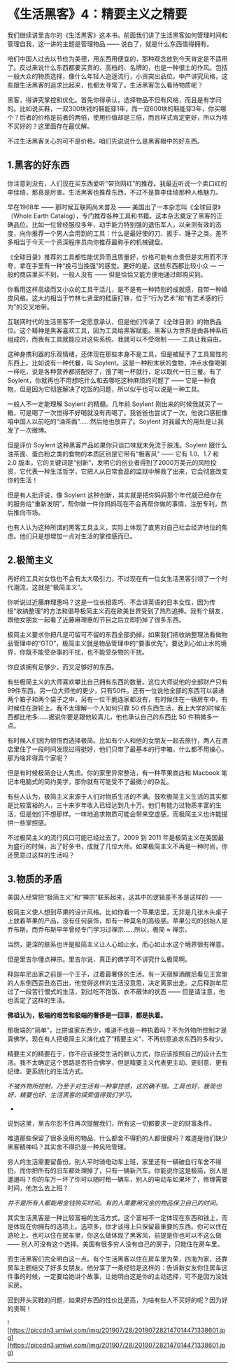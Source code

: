 # 《生活黑客》4：精要主义之精要

我们继续讲里吉尔的《生活黑客》这本书。前面我们讲了生活黑客如何管理时间和管理自我，这一讲的主题是管理物品 —— 说白了，就是什么东西值得拥有。

咱们中国人过去以节俭为美德，用东西用便宜的，那种观念放到今天肯定是不适用了。反过来说什么东西都要买贵的、高档的、名牌的，也是一种很土的作风。包括一般大众的物质选择，像什么年轻人追逐流行，小资突出品位，中产讲究风格，这些跟生活黑客的追求比起来，也都太寻常了。生活黑客怎么看待物质呢？

黑客，得讲究掌控和优化。首先你得承认，选择物品不但有风格，而且是有学问的。比如说买鞋，一双300块钱的鞋能穿1年，而一双600块的鞋能穿3年，你买哪个？后者的价格是前者的两倍，使用价值却是三倍，而且样式肯定更好，所以为啥不买好的？这里面存在最优解。

不过生活黑客关心的可不是价格。咱们先说说什么是黑客眼中的好东西。

## 1.黑客的好东西

你注意到没有，人们现在买东西爱听“带货网红”的推荐。我最近听说一个卖口红的李佳琦，那真是厉害。生活黑客也推荐东西，不过不是靠李佳琦那种人格魅力。

早在1968年 —— 那时候互联网尚未普及 —— 美国出了一本杂志叫《全球目录》（Whole Earth Catalog），专门推荐各种工具和书籍。这本杂志奠定了黑客的正确品位。比如一位曾经服役多年、动手能力特别强的退伍军人，以亲测有效的态度，向你推荐一个男人会用到的工具：什么是最好使的刀、扳手、锤子之类。差不多相当于今天一个资深程序员向你推荐最称手的机械键盘。

《全球目录》推荐的工具都性能优异而且质量好，价格可能有点贵但是实用而不浮夸，拿在手里有一种“挽弓当挽强”的感觉。更好的是，这些东西都比较小众 — 一般的商店里买不到，一般人没有 —— 但是恰恰又能方便地通过邮购买到。

你看用这样高级而又小众的工具干活儿，是不是有一种特别的成就感，自带一种嬉皮风格。这大约相当于竹林七贤里的嵇康打铁，位于“行为艺术”和“有艺术感的行为”的交叉地带。

互联网时代的生活黑客不一定愿意承认，但是他们传承了《全球目录》的物质品位。这个精神是黑客喜欢工具，因为工具给黑客赋能。黑客认为世界是由各种系统组成的，而我有工具就能应对这些系统，我就可以不受限制 —— 工具让我自由。

这种身携利器的乐观情绪，还体现在那些本身不是工具，但是被赋予了工具属性的东西上。比如说有一种代餐，叫 Soylent。这是一种粉末状的食物，冲点水像喝粥一样吃，说是各种营养都搭配好了，饿了喝一杯就行，足以取代一日三餐。有了 Soylent，你就再也不用想吃什么和去哪吃这种麻烦的问题了 —— 它是一种食物，但是因为它彻底解决了吃饭的问题，所以似乎也可以说是一种工具。

一般人不一定能理解 Soylent 的精髓。几年前 Soylent 刚出来的时候我就买了一箱，可是喝了一次觉得不好喝就没有再喝了。我爸爸也尝试了一次，他说口感挺像咱中国人以前吃的“油茶面”……然后他也放弃了。Soylent 对我最大的用处是让我发了一次微博。

但是评价 Soylent 这种黑客产品如果你只谈口味就未免流于肤浅。Soylent 跟什么油茶面、蛋白粉之类的食物的本质区别是它带有“极客风” —— 它有 1.0、1.7 和 2.0 版本，它的关键词是“创新”，发明它的创业者得到了2000万美元的风险投资，它代表一种生活哲学，它把人从日常食品的监狱中解救了出来，它会彻底改变你的生活！

但是有人批评说，像 Soylent 这种创新，其实就是把你妈妈那个年代就已经存在的服务给“重新发明”，帮你做一件你妈妈现在不会再帮你做的事情，注册专利，然后推向市场。

也有人认为这种所谓的黑客工具主义，实际上体现了直男对自己社会经济地位的焦虑。他们只是想增加一点对生活的掌控感而已。

## 2.极简主义

再好的工具对女性也不会有太大吸引力，不过现在有一位女生活黑客引领了一个时代潮流，这就是“极简主义”。

你听说过近藤麻理惠吗？这是一位长相乖巧、不会讲英语的日本女性，因为传授“收纳整理”的方法和倡导极简主义而在欧美世界受到了热烈追捧。我有个朋友，跟他女朋友一起看了近藤麻理惠的节目之后立即扔掉了很多东西。

极简主义要求你把凡是可留可不留的东西全部扔掉。如果我们把收纳整理法看做物品管理中的“GTD”，极简主义就是物品管理中的“要事优先”。要达到心如止水的境界，你既不能受杂事的干扰，也不能受杂物的干扰。

你应该拥有足够少，而又足够好的东西。

有些极简主义的大师喜欢攀比自己拥有东西的数量。这位大师说他的全部财产只有99件东西，另一位大师他的更少，只有50件。还有一位说他全部的东西可以装进两个箱子和两个袋子之中，另有一位干脆连家都没有，有时候住在一辆房车中，有时候住在游轮上。我不太理解一个人如何只靠 50 件东西生活，我上大学的时候东西都比他多……据说你要是跟他较真儿，他也承认自己的东西比 50 件稍微多一点。

有时候人们因为顿悟而选择极简。比如有个人和他的女朋友一起去旅行，两人在酒店里住了一段时间发现过得挺好，他们只带了最基本的行李箱，什么都不用操心。那为啥非得弄个家呢？

但是有时候极简会让人焦虑。你的家里异常整洁，有一种苹果商店和 Macbook 笔记本电脑式的简约美学，那你就有可能受不了最微小的杂乱。

有些人认为，极简主义来源于人们对物质生活的不满。鼓吹极简主义生活的其实都是比较富裕的人，三十来岁年收入已经达到几十万。他们有能力过物质丰富的生活，但是他们不想那样。一味地追求物质可能会带来空虚感，而极简主义也许能提供一些掌控感。

不过极简主义的流行风口可能已经过去了。2009 到 2011 年是极简主义在美国最为盛行的时候，出了好多书，成就了几位大师。如果极简主义不再是一种时尚，你还愿意过这样的生活吗？

## 3.物质的矛盾

美国人经常把“极简主义”和“禅宗”联系起来，这其中的逻辑差不多是这样的 ——

极简主义使人想到苹果的设计风格。比如你看一个苹果店里，无非是几张木头桌子上放着苹果的产品，没有任何装饰，却有一种莫名的高级感。苹果公司的创始人是乔布斯。而乔布斯早年曾经专门学习过禅宗……所以，极简 ≈ 禅宗。

当然，更深的联系也许是极简主义让人心如止水，而心如止水这个境界很有禅意。

但是里吉尔懂点禅宗。里吉尔说，真正的佛学可不讲究什么极简啊。

释迦牟尼出家之前是一个王子，过着最奢侈的生活。有一天宿醉酒醒后看见王宫里的人东倒西歪丑态百出，他觉得这样的生活没意思，决定离家出走。之后释迦牟尼过了一段苦行僧式的生活，到过吃不饱饭、衣不蔽体的状态 —— 但是请注意，他也否定了这样的生活。

 **佛祖认为，极端的艰苦和极端的奢侈是一回事，都是执着。**

那极端的“简单”，比拼谁家东西少，难道不也是一种执着吗？不为外物所控制才是真佛学。现在有人把极简主义演化成了“精要主义”，不再刻意追求东西的多和少。

精要主义的精要在于，你不应该接受生活的默认方式，你应该按照自己的设计去生活。我不太确定这个思路是否符合佛学，但是精要主义代表更主动、更刻意、更有纪律、更系统化的生活方式。

 *不被外物所控制，乃至于对生活有一种掌控感，这的确不错。工具也好，极简也好，精要也好，生活黑客的探索值得我们学习。*

*

说到这里，里吉尔忍不住再次提醒我们，所有这一切都要求一定的财富条件。

难道那些保留了很多没用的物品、什么都舍不得扔的人都很傻吗？难道是他们缺少黑客精神吗？其实舍不得扔是一种风险管理。

穷人的生活需要留备份。别人平时骑电动车上班，家里还有一辆破自行车舍不得扔，而你把所有的旧车都处理掉了，只有一辆新汽车。你能说你这是极简，别人是邋遢吗？你的车万一坏了你可以随时租一辆车，别人的电动车如果坏了，修理需要时间，他怎么去上班？

 *并不是所有人都能用金钱购买时间。有的人需要用冗余的物品保卫自己的时间。*

其实生活黑客是一种比较富裕的生活方式。这个富裕不一定体现在东西和钱上，而是体现在你拥有的选项上。选项多，你才谈得上只保留最重要的东西。你可以住在游轮上，也可以住在房车里，你这么做体现了黑客风，前提是你也可以不这么做 —— 别人可没有这个选择。美国有很多穷人没有自己的房子，只能住在房车里。

而生活黑客们完全明白这一点。有个生活黑客以住在房车里为荣，四海为家，还靠房车主题结交了好多女朋友。他分享了一条经验是这样的：告诉新女友你住房车这件事的时候，一定要给她讲个故事，让她明白这是你的主动选择，可不是因为没钱买房。

回到开头买鞋的问题，如果好东西的性价比更高，为啥有些人不买好的呢？因为好的贵啊！

![https://piccdn3.umiwi.com/img/201907/28/201907282147014471338601.jpg](https://piccdn3.umiwi.com/img/201907/28/201907282147014471338601.jpg)

---
